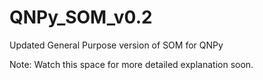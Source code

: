 # QNPy_SOM_v0.2
Updated General Purpose version of SOM for QNPy

Note: Watch this space for more detailed explanation soon.
